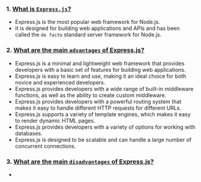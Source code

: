 ### 1. <ins>What is `Express.js`?</ins>

- Express.js is the most popular web framework for Node.js.
- It is designed for building web applications and APIs and has been called the `de facto` standard server framework for Node.js.

### 2. <ins>What are the main `advantages` of Express.js?</ins>

- Express.js is a minimal and lightweight web framework that provides developers with a basic set of features for building web applications.
- Express.js is easy to learn and use, making it an ideal choice for both novice and experienced developers.
- Express.js provides developers with a wide range of built-in middleware functions, as well as the ability to create custom middleware.
- Express.js provides developers with a powerful routing system that makes it easy to handle different HTTP requests for different URLs.
- Express.js supports a variety of template engines, which makes it easy to render dynamic HTML pages.
- Express.js provides developers with a variety of options for working with databases.
- Express.js is designed to be scalable and can handle a large number of concurrent connections.

### 3. <ins>What are the main `disadvantages` of Express.js?</ins>

-
